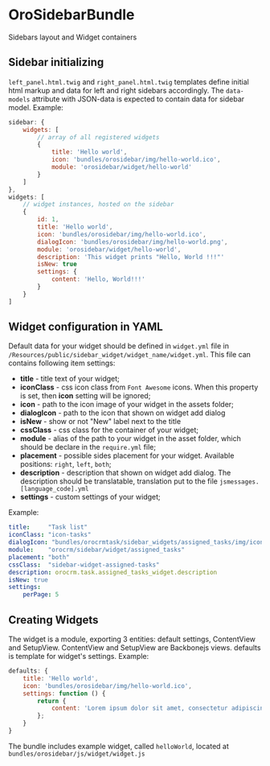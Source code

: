 OroSidebarBundle
================

Sidebars layout and Widget containers

## Sidebar initializing
`left_panel.html.twig` and `right_panel.html.twig` templates define initial html markup and data
for left and right sidebars accordingly. The `data-models` attribute with JSON-data is expected
to contain data for sidebar model. Example:

```js
sidebar: {
    widgets: [
        // array of all registered widgets
        {
            title: 'Hello world',
            icon: 'bundles/orosidebar/img/hello-world.ico',
            module: 'orosidebar/widget/hello-world'
        }
    ]
},
widgets: [
    // widget instances, hosted on the sidebar
    {
        id: 1,
        title: 'Hello world',
        icon: 'bundles/orosidebar/img/hello-world.ico',
        dialogIcon: 'bundles/orosidebar/img/hello-world.png',
        module: 'orosidebar/widget/hello-world',
        description: 'This widget prints "Hello, World !!!"'
        isNew: true
        settings: {
            content: 'Hello, World!!!'
        }
    }
]
```

## Widget configuration in YAML
Default data for your widget should be defined in `widget.yml` file in
`/Resources/public/sidebar_widget/widget_name/widget.yml`. This file can contains following item settings:

* **title** - title text of your widget;
* **iconClass** - css icon class from `Font Awesome` icons. When this property is set, then **icon** setting will be ignored;
* **icon** - path to the icon image of your widget in the assets folder;
* **dialogIcon** - path to the icon that shown on widget add dialog
* **isNew** - show or not "New" label next to the title
* **cssClass** - css class for the container of your widget;
* **module** - alias of the path to your widget in the asset folder, which should be declare in the `require.yml` file;
* **placement** - possible sides placement for your widget. Available positions: `right`, `left`, `both`;
* **description** - description that shown on widget add dialog. The description should be translatable, translation put to the file `jsmessages.[language_code].yml`  
* **settings** - custom settings of your widget;

Example:

```yml
title:     "Task list"
iconClass: "icon-tasks"
dialogIcon: "bundles/orocrmtask/sidebar_widgets/assigned_tasks/img/icon-task.png"
module:    "orocrm/sidebar/widget/assigned_tasks"
placement: "both"
cssClass:  "sidebar-widget-assigned-tasks"
description: orocrm.task.assigned_tasks_widget.description
isNew: true
settings:
    perPage: 5
```

## Creating Widgets
The widget is a module, exporting 3 entities: default settings, ContentView and SetupView.
ContentView and SetupView are Backbonejs views. defaults is template for widget's settings. Example:

```js
defaults: {
    title: 'Hello world',
    icon: 'bundles/orosidebar/img/hello-world.ico',
    settings: function () {
        return {
            content: 'Lorem ipsum dolor sit amet, consectetur adipiscing elit. Suspendisse pulvinar.'
        };
    }
}
```
    
The bundle includes example widget, called `helloWorld`, located at `bundles/orosidebar/js/widget/widget.js`
